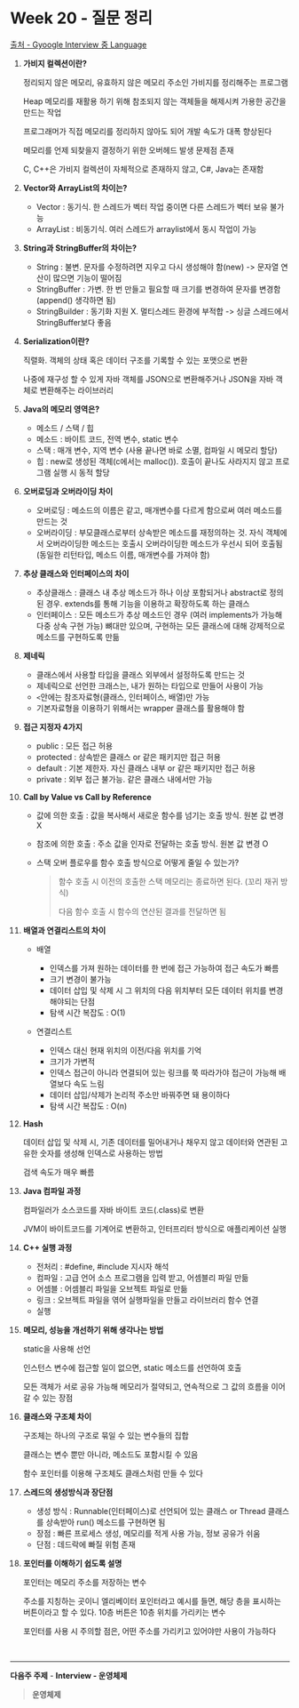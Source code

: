# Week 20 - 질문 정리

[출처 - Gyoogle Interview 중 Language](https://gyoogle.dev/blog/interview/%EC%96%B8%EC%96%B4.html)

1. **가비지 컬렉션이란?**

   정리되지 않은 메모리, 유효하지 않은 메모리 주소인 가비지를 정리해주는 프로그램

   Heap 메모리를 재활용 하기 위해 참조되지 않는 객체들을 해제시켜 가용한 공간을 만드는 작업

   프로그래머가 직접 메모리를 정리하지 않아도 되어 개발 속도가 대폭 향상된다

   메모리를 언제 되찾을지 결정하기 위한 오버헤드 발생 문제점 존재

   C, C++은 가비지 컬렉션이 자체적으로 존재하지 않고, C#, Java는 존재함

   

2. **Vector와 ArrayList의 차이는?**

   -  Vector : 동기식. 한 스레드가 벡터 작업 중이면 다른 스레드가 벡터 보유 불가능
   - ArrayList : 비동기식. 여러 스레드가 arraylist에서 동시 작업이 가능

   

3. **String과 StringBuffer의 차이는?**

   - String : 불변. 문자를 수정하려면 지우고 다시 생성해야 함(new) -> 문자열 연산이 많으면 기능이 떨어짐
   - StringBuffer : 가변. 한 번 만들고 필요할 때 크기를 변경하여 문자를 변경함 (append() 생각하면 됨)
   - StringBuilder : 동기화 지원 X. 멀티스레드 환경에 부적합 -> 싱글 스레드에서 StringBuffer보다 좋음

   

4. **Serialization이란?**

   직렬화. 객체의 상태 혹은 데이터 구조를 기록할 수 있는 포맷으로 변환

   나중에 재구성 할 수 있게 자바 객체를 JSON으로 변환해주거나 JSON을 자바 객체로 변환해주는 라이브러리

   

5. **Java의 메모리 영역은?**

   - 메소드 / 스택 / 힙
   - 메소드 : 바이트 코드, 전역 변수, static 변수
   - 스택 : 매개 변수, 지역 변수 (사용 끝나면 바로 소멸, 컴파일 시 메모리 할당)
   - 힙 : new로 생성된 객체(c에서는 malloc()). 호출이 끝나도 사라지지 않고 프로그램 실행 시 동적 할당

   

6. **오버로딩과 오버라이딩 차이**

   - 오버로딩 : 메소드의 이름은 같고, 매개변수를 다르게 함으로써 여러 메소드를 만드는 것
   - 오버라이딩 : 부모클래스로부터 상속받은 메소드를 재정의하는 것. 자식 객체에서 오버라이딩한 메소드는 호출시 오버라이딩한 메소드가 우선시 되어 호출됨(동일한 리턴타입, 메소드 이름, 매개변수를 가져야 함)

   

7. **추상 클래스와 인터페이스의 차이**

   - 추상클래스 : 클래스 내 추상 메소드가 하나 이상 포함되거나 abstract로 정의된 경우. extends를 통해 기능을 이용하고 확장하도록 하는 클래스
   - 인터페이스 : 모든 메소드가 추상 메소드인 경우 (여러 implements가 가능해 다중 상속 구현 가능) 뼈대만 있으며, 구현하는 모든 클래스에 대해 강제적으로 메소드를 구현하도록 만듦

   

8. **제네릭**

   - 클래스에서 사용할 타입을 클래스 외부에서 설정하도록 만드는 것
   - 제네릭으로 선언한 크래스는, 내가 원하는 타입으로 만들어 사용이 가능
   - ``<``안에는 참조자료형(클래스, 인터페이스, 배열)만 가능
   - 기본자료형을 이용하기 위해서는 wrapper 클래스를 활용해야 함

   

9. **접근 지정자 4가지**

   - public : 모든 접근 허용
   - protected : 상속받은 클래스 or 같은 패키지만 접근 허용
   - default : 기본 제한자. 자신 클래스 내부 or 같은 패키지만 접근 허용
   - private : 외부 접근 불가능. 같은 클래스 내에서만 가능

   

10. **Call by Value vs Call by Reference**

    - 값에 의한 호출 : 값을 복사해서 새로운 함수를 넘기는 호출 방식. 원본 값 변경 X
    - 참조에 의한 호출 : 주소 값을 인자로 전달하는 호출 방식. 원본 값 변경 O

    - 스택 오버 플로우를 함수 호출 방식으로 어떻게 줄일 수 있는가? 

      > 함수 호출 시 이전의 호출한 스택 메모리는 종료하면 된다. (꼬리 재귀 방식)
      >
      > 다음 함수 호출 시 함수의 연산된 결과를 전달하면 됨

      

11. **배열과 연결리스트의 차이**

    - 배열

      - 인덱스를 가져 원하는 데이터를 한 번에 접근 가능하여 접근 속도가 빠름
      - 크기 변경이 불가능
      - 데이터 삽입 및 삭제 시 그 위치의 다음 위치부터 모든 데이터 위치를 변경해야되는 단점
      - 탐색 시간 복잡도  : O(1)

    - 연결리스트

      - 인덱스 대신 현재 위치의 이전/다음 위치를 기억
      - 크기가 가변적
      - 인덱스 접근이 아니라 연결되어 있는 링크를 쭉 따라가야 접근이 가능해 배열보다 속도 느림
      - 데이터 삽입/삭제가 논리적 주소만 바꿔주면 돼 용이하다
      - 탐색 시간 복잡도 : O(n)

      

12. **Hash**

    데이터 삽입 및 삭제 시, 기존 데이터를 밀어내거나 채우지 않고 데이터와 연관된 고유한 숫자를 생성해 인덱스로 사용하는 방법

    검색 속도가 매우 빠름

    

13. **Java 컴파일 과정**

    컴파일러가 소스코드를 자바 바이트 코드(.class)로 변환

    JVM이 바이트코드를 기계어로 변환하고, 인터프리터 방식으로 애플리케이션 실행

    

14. **C++ 실행 과정**

    - 전처리 : #define, #include 지시자 해석
    - 컴파일 : 고급 언어 소스 프로그램을 입력 받고, 어셈블리 파일 만듦
    - 어셈블 : 어셈블리 파일을 오브젝트 파일로 만듦
    - 링크 : 오브젝트 파일을 엮어 실행파일을 만들고 라이브러리 함수 연결
    - 실행

    

15. **메모리, 성능을 개선하기 위해 생각나는 방법**

    static을 사용해 선언

    인스턴스 변수에 접근할 일이 없으면, static 메소드를 선언하여 호출

    모든 객체가 서로 공유 가능해 메모리가 절약되고, 연속적으로 그 값의 흐름을 이어갈 수 있는 장점

    

16. **클래스와 구조체 차이**

    구조체는 하나의 구조로 묶일 수 있는 변수들의 집합

    클래스는 변수 뿐만 아니라, 메소드도 포함시킬 수 있음

    함수 포인터를 이용해 구조체도 클래스처럼 만들 수 있다

    

17. **스레드의 생성방식과 장단점**

    - 생성 방식 : Runnable(인터페이스)로 선언되어 있는 클래스 or Thread 클래스를 상속받아 run() 메소드를 구현하면 됨
    - 장점 : 빠른 프로세스 생성, 메모리를 적게 사용 가능, 정보 공유가 쉬움
    - 단점 : 데드락에 빠질 위험 존재

    

18. **포인터를 이해하기 쉽도록 설명**

    포인터는 메모리 주소를 저장하는 변수

    주소를 지칭하는 곳이니 엘리베이터 포인터라고 예시를 들면, 해당 층을 표시하는 버튼이라고 할 수 있다. 10층 버튼은 10층 위치를 가리키는 변수

    포인터를 사용 시 주의할 점은, 어떤 주소를 가리키고 있어야만 사용이 가능하다

<br>

---

**다음주 주제** - **Interview - 운영체제**

> **운영체제**



